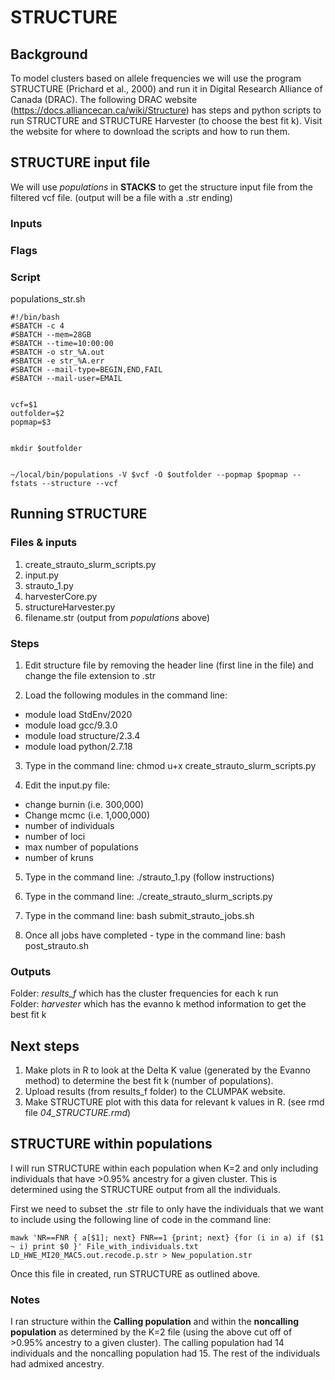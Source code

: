 # STRUCTURE

## Background
To model clusters based on allele frequencies we will use the program STRUCTURE (Prichard et al., 2000) and run it in Digital Research Alliance of Canada (DRAC). The following DRAC website (https://docs.alliancecan.ca/wiki/Structure) has steps and python scripts to run STRUCTURE and STRUCTURE Harvester (to choose the best fit k). Visit the website for where to download the scripts and how to run them.

## STRUCTURE input file
We will use *populations* in **STACKS** to get the structure input file from the filtered vcf file. (output will be a file with a .str ending)

### Inputs

### Flags

### Script
populations_str.sh
```
#!/bin/bash
#SBATCH -c 4
#SBATCH --mem=28GB
#SBATCH --time=10:00:00
#SBATCH -o str_%A.out
#SBATCH -e str_%A.err
#SBATCH --mail-type=BEGIN,END,FAIL
#SBATCH --mail-user=EMAIL


vcf=$1
outfolder=$2
popmap=$3


mkdir $outfolder


~/local/bin/populations -V $vcf -O $outfolder --popmap $popmap --fstats --structure --vcf
```
## Running STRUCTURE 

### Files & inputs 
1) create_strauto_slurm_scripts.py
2) input.py
3) strauto_1.py
4) harvesterCore.py
5) structureHarvester.py
6) filename.str (output from *populations* above)


### Steps
1. Edit structure file by removing the header line (first line in the file) and change the file extension to .str
  
2. Load the following modules in the command line:
- module load StdEnv/2020
- module load gcc/9.3.0
- module load structure/2.3.4
- module load python/2.7.18
  
3. Type in the command line: chmod u+x create_strauto_slurm_scripts.py

4. Edit the input.py file:
- change burnin (i.e. 300,000)
- Change mcmc (i.e. 1,000,000)
- number of individuals
- number of loci
- max number of populations
- number of kruns

5. Type in the command line: ./strauto_1.py (follow instructions)

6. Type in the command line: ./create_strauto_slurm_scripts.py

7. Type in the command line: bash submit_strauto_jobs.sh

8. Once all jobs have completed - type in the command line: bash post_strauto.sh

### Outputs 
Folder: *results_f* which has the cluster frequencies for each k run  
Folder: *harvester* which has the evanno k method information to get the best fit k  

## Next steps
1. Make plots in R to look at the Delta K value (generated by the Evanno method) to determine the best fit k (number of populations).
2. Upload results (from results_f folder) to the CLUMPAK website.
3. Make STRUCTURE plot with this data for relevant k values in R. (see rmd file *04_STRUCTURE.rmd*)

## STRUCTURE within populations
I will run STRUCTURE within each population when K=2 and only including individuals that have >0.95% ancestry for a given cluster. This is determined using the STRUCTURE output from all the individuals.  

First we need to subset the .str file to only have the individuals that we want to include using the following line of code in the command line:
```
mawk 'NR==FNR { a[$1]; next} FNR==1 {print; next} {for (i in a) if ($1 ~ i) print $0 }' File_with_individuals.txt LD_HWE_MI20_MAC5.out.recode.p.str > New_population.str
```
Once this file in created, run STRUCTURE as outlined above.

### Notes
I ran structure within the **Calling population** and within the **noncalling population** as determined by the K=2 file (using the above cut off of >0.95% ancestry to a given cluster). The calling population had 14 individuals and the noncalling population had 15. The rest of the individuals had admixed ancestry.
